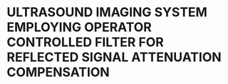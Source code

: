 # ULTRASOUND IMAGING SYSTEM EMPLOYING OPERATOR CONTROLLED FILTER FOR REFLECTED SIGNAL ATTENUATION COMPENSATION